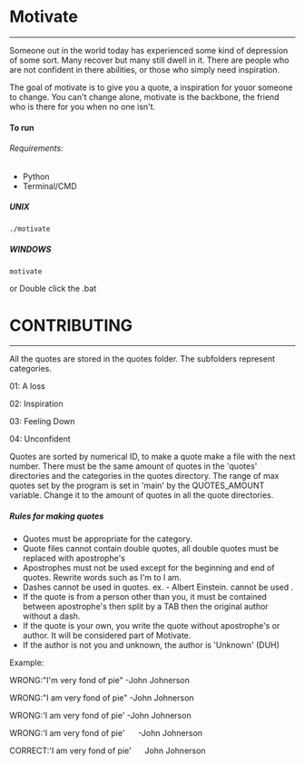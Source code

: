 # Motivate
---
Someone out in the world today has experienced some kind of depression of some sort. Many recover but many still dwell in it. There are people who are not confident in there abilities, or those who simply need inspiration.

The goal of motivate is to give you a quote, a inspiration for youor someone to change. You can't change alone, motivate is the backbone, the friend who is there for you when no one isn't. 

#### To run
###### Requirements:
- Python
- Terminal/CMD
##### UNIX 
```sh
./motivate
```
##### WINDOWS
```sh
motivate
```
or Double click the .bat



# CONTRIBUTING
---
All the quotes are stored in the quotes folder. The subfolders represent categories.

01: A loss

02: Inspiration

03: Feeling Down

04: Unconfident

Quotes are sorted by numerical ID, to make a quote make a file with the next number.
There must be the same amount of quotes in the 'quotes' directories and the categories in the quotes directory.
The range of max quotes set by the program is set in 'main' by the QUOTES_AMOUNT variable. Change it to the amount of quotes in all the quote directories.

##### Rules for making quotes

- Quotes must be appropriate for the category.
- Quote files cannot contain double quotes, all double quotes must be replaced with apostrophe's
- Apostrophes must not be used except for the beginning and end of quotes. Rewrite words such as I'm to I am.
- Dashes cannot be used in quotes. ex. - Albert Einstein.  cannot be used .
- If the quote is from a person other than you, it must be contained between apostrophe's then split by a TAB then the original author without a dash.
- If the quote is your own, you write the quote without apostrophe's or author. It will be considered part of Motivate.
- If the author is not you and unknown, the author is 'Unknown' (DUH)

Example:

WRONG:"I'm very fond of pie" -John Johnerson

WRONG:"I am very fond of pie" -John Johnerson

WRONG:'I am very fond of pie' -John Johnerson

WRONG:'I am very fond of pie'&nbsp;&nbsp;&nbsp;&nbsp;&nbsp;&nbsp;-John Johnerson

CORRECT:'I am very fond of pie'&nbsp;&nbsp;&nbsp;&nbsp;&nbsp;&nbsp;John Johnerson




